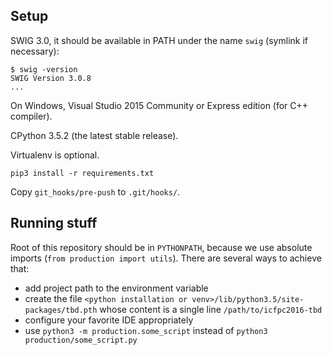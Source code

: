 ## Setup

SWIG 3.0, it should be available in PATH under the name `swig`
(symlink if necessary):
```
$ swig -version
SWIG Version 3.0.8
...
```

On Windows, Visual Studio 2015 Community or Express edition (for C++ compiler).

CPython 3.5.2 (the latest stable release).

Virtualenv is optional.

`pip3 install -r requirements.txt`

Copy `git_hooks/pre-push` to `.git/hooks/`.


## Running stuff

Root of this repository should be in `PYTHONPATH`, because we use absolute imports (`from production import utils`). There are several ways to achieve that:
  - add project path to the environment variable
  - create the file `<python installation or venv>/lib/python3.5/site-packages/tbd.pth` whose content is a single line `/path/to/icfpc2016-tbd`
  - configure your favorite IDE appropriately
  - use `python3 -m production.some_script` instead of `python3 production/some_script.py`
